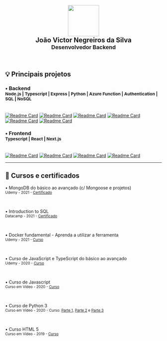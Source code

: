 <div align=center>
<h2><img src="https://github.com/joaovictornsv.png" width="100"><br/> João Victor Negreiros da Silva <br/> <sub>Desenvolvedor Backend </sub></h2>
</div>

<br/>

## 💡 Principais projetos

<h3> • Backend <br/>
<sub>Node.js | Typescript | Express | Python | Azure Function | Authentication | SQL | NoSQL</sub><br/><br/>
</h3>

[![Readme Card](https://github-readme-stats.vercel.app/api/pin/?username=joaovictornsv&repo=http-node-api&theme=github_dark&border_color=6D747B)](https://github.com/joaovictornsv/http-node-api)
[![Readme Card](https://github-readme-stats.vercel.app/api/pin/?username=joaovictornsv&repo=sls-login-mongodb&theme=github_dark&border_color=6D747B)](https://github.com/joaovictornsv/sls-login-mongodb)
[![Readme Card](https://github-readme-stats.vercel.app/api/pin/?username=joaovictornsv&repo=typeorm-mocha&theme=github_dark&border_color=6D747B)](https://github.com/joaovictornsv/typeorm-mocha)
[![Readme Card](https://github-readme-stats.vercel.app/api/pin/?username=joaovictornsv&repo=passport-jwt-typescript&theme=github_dark&border_color=6D747B)](https://github.com/joaovictornsv/passport-jwt-typescript)
[![Readme Card](https://github-readme-stats.vercel.app/api/pin/?username=joaovictornsv&repo=mtls-auth-digest-api-azure-function&theme=github_dark&border_color=6D747B)](https://github.com/joaovictornsv/mtls-auth-digest-api-azure-function)
[![Readme Card](https://github-readme-stats.vercel.app/api/pin/?username=joaovictornsv&repo=mtls-auth-digest-api-python&theme=github_dark&border_color=6D747B)](https://github.com/joaovictornsv/mtls-auth-digest-api-python)

<h3> • Frontend <br/>
<sub>Typescript | React | Next.js</sub><br/><br/>
</h3>

[![Readme Card](https://github-readme-stats.vercel.app/api/pin/?username=joaovictornsv&repo=iris-classifier&theme=github_dark&border_color=6D747B)](https://github.com/joaovictornsv/iris-classifier)
[![Readme Card](https://github-readme-stats.vercel.app/api/pin/?username=joaovictornsv&repo=climate-app&theme=github_dark&border_color=6D747B)](https://github.com/joaovictornsv/climate-app)
[![Readme Card](https://github-readme-stats.vercel.app/api/pin/?username=joaovictornsv&repo=covidbr-tracker&theme=github_dark&border_color=6D747B)](https://github.com/joaovictornsv/covidbr-tracker)
[![Readme Card](https://github-readme-stats.vercel.app/api/pin/?username=joaovictornsv&repo=IMC-calc&theme=github_dark&border_color=6D747B)](https://github.com/joaovictornsv/IMC-calc)

---
## 📜 Cursos e certificados

• MongoDB do básico ao avançado (c/ Mongoose e projetos) <br/>
<sub>
  Udemy - 2021 -
  <a href="https://www.udemy.com/certificate/UC-c1ab30b8-67ff-4b21-a40c-ff65eb5d3218/">
    Certificado
  </a>
</sub>

<br/>

• Introduction to SQL <br/>
<sub>
  Datacamp - 2021 -
  <a href="https://www.datacamp.com/statement-of-accomplishment/course/3672f2ea35178d46e3a66f29a95a5b6588e8dec5/">
    Certificado
  </a>
</sub>

<br/>

• Docker fundamental - Aprenda a utilizar a ferramenta <br/>
<sub>
  Udemy - 2021 -
  <a href="https://www.udemy.com/course/docker-fundamental-aprenda-a-utilizar-a-ferramenta/">
    Curso
  </a>
</sub>

<br/>

• Curso de JavaScript e TypeScript do básico ao avançado <br/>
<sub>
  Udemy - 2020 -
  <a href="https://www.udemy.com/course/curso-de-javascript-moderno-do-basico-ao-avancado/">
    Curso
  </a>
</sub>

<br/>

• Curso de Javascript <br/>
<sub>
  Curso em Vídeo - 2020 -
  <a href="https://www.cursoemvideo.com/curso/javascript/">
    Curso
  </a>
</sub>

<br/>

• Curso de Python 3 <br/>
<sub>
  Curso em Vídeo - 2020 - Curso:
  <a href="https://www.cursoemvideo.com/curso/python-3-mundo-1/">Parte 1</a>,
  <a href="https://www.cursoemvideo.com/curso/python-3-mundo-2/">Parte 2</a> e
  <a href="https://www.cursoemvideo.com/curso/python-3-mundo-3/">Parte 3</a>
</sub>

<br/>

• Curso HTML 5 <br/>
<sub>
  Curso em Vídeo - 2019 -
  <a href="https://www.cursoemvideo.com/curso/html5/">
    Curso
  </a>
</sub>
